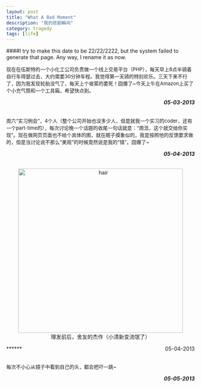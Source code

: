 ```yaml
---
layout: post
title: "What A Bad Moment"
description: "我的悲剧瞬间"
category: tragedy
tags: [life]
---
```


####I try to make this date to be 22/22/2222, but the system failed to generate that page. Any way, I rename it as now.

<p style="font-size:13px">现在在伍斯特的一个小化工公司负责做一个线上交易平台（PHP），每天早上8点半骑着自行车得瑟过去，大约需要30分钟车程。我觉得第一天骑的特别欢乐。三天下来不行了，因为我发现轮胎没气了，每天上个坡累的要死！囧爆了~今天上午在Amazon上买了个小充气筒和一个工具箱，希望快点到。</p>

***<span style="float:right">05-03-2013</span>***
<br/><br/>
<p style="font-size:13px">周六“实习例会”，4个人（整个公司开始也没多少人，但是就我一个实习的coder，还有一个part-time的），每次讨论晚一个话题的收尾一句话就是：“周浩，这个就交给你实现”。现在做网页页面也不给个具体的图，就在瞎子摸象似的，我是按照他的反馈要求做的，但是当讨论说不那么“美观”的时候竟然说是我的“错”。囧爆了~</p>

***<span style="float:right">05-04-2013</span>***
<br/><br/>
<p style="text-align:center;"><a href="http://www.flickr.com/photos/sbzhouhao/8708412237/" title="hair by Zhou Hao, on Flickr"><img src="http://farm9.staticflickr.com/8414/8708412237_2a6d253c0d.jpg" width="440" height="440" alt="hair"></a><br/>理发前后，舍友的杰作（小清新变流氓了）</p>
***<span style="float:right">05-04-2013</span>***
<br/><br/>
<p style="font-size:13px">每次不小心从镜子中看到自己的头，都会把吓一跳~ </p>

***<span style="float:right">05-05-2013</span>***
<br/><br/>
